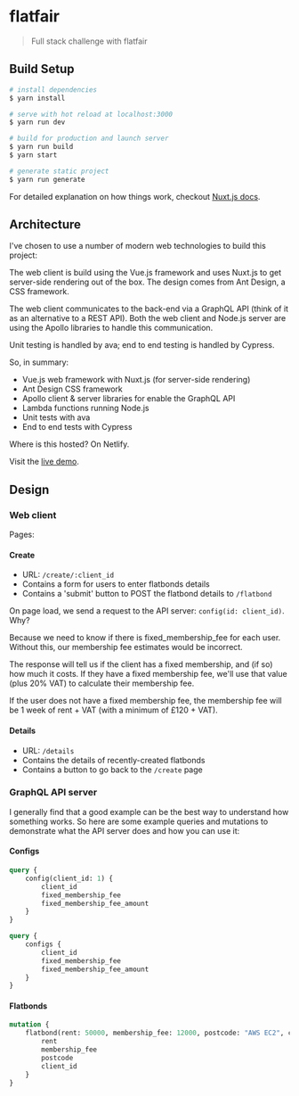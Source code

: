 # flatfair

> Full stack challenge with flatfair

## Build Setup

``` bash
# install dependencies
$ yarn install

# serve with hot reload at localhost:3000
$ yarn run dev

# build for production and launch server
$ yarn run build
$ yarn start

# generate static project
$ yarn run generate
```

For detailed explanation on how things work, checkout [Nuxt.js docs](https://nuxtjs.org).

## Architecture

I've chosen to use a number of modern web technologies to build this project:

The web client is build using the Vue.js framework and uses Nuxt.js to get server-side rendering out of the box. The design comes from Ant Design, a CSS framework.

The web client communicates to the back-end via a GraphQL API (think of it as an alternative to a REST API). Both the web client and Node.js server are using the Apollo libraries to handle this communication.

Unit testing is handled by ava; end to end testing is handled by Cypress.

So, in summary:

- Vue.js web framework with Nuxt.js (for server-side rendering)
- Ant Design CSS framework
- Apollo client & server libraries for enable the GraphQL API
- Lambda functions running Node.js
- Unit tests with ava
- End to end tests with Cypress

Where is this hosted? On Netlify.

Visit the [live demo]().

## Design

### Web client

Pages:

#### Create

- URL: `/create/:client_id`
- Contains a form for users to enter flatbonds details
- Contains a 'submit' button to POST the flatbond details to `/flatbond`

On page load, we send a request to the API server: `config(id: client_id)`. Why? 

Because we need to know if there is fixed_membership_fee for each user. Without this, our membership fee estimates would be incorrect. 

The response will tell us if the client has a fixed membership, and (if so) how much it costs. If they have a fixed membership fee, we'll use that value (plus 20% VAT) to calculate their membership fee.

If the user does not have a fixed membership fee, the membership fee will be 1 week of rent + VAT (with a minimum of £120 + VAT).

#### Details

- URL: `/details`
- Contains the details of recently-created flatbonds
- Contains a button to go back to the `/create` page

### GraphQL API server

I generally find that a good example can be the best way to understand how something works. So here are some example queries and mutations to demonstrate what the API server does and how you can use it:

#### Configs

```graphql
query {
    config(client_id: 1) {
        client_id
        fixed_membership_fee
        fixed_membership_fee_amount
    }
}
```

```graphql
query {
    configs {
        client_id
        fixed_membership_fee
        fixed_membership_fee_amount
    }
}
```

#### Flatbonds

```graphql
mutation {
    flatbond(rent: 50000, membership_fee: 12000, postcode: "AWS EC2", client_id: 1) {
        rent
        membership_fee
        postcode
        client_id
    }
}
```